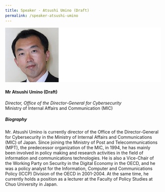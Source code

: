 ```yaml
---
title: Speaker - Atsushi Umino (Draft)
permalink: /speaker-atsushi-umino
---
```

![Atsushi Umino](/images/speakers/Umino-Atsushi.jpg)

#### **Mr Atsushi Umino (Draft)**

*Director, Office of the Director-General for Cybersecurity*  
 Ministry of Internal Affairs and Communication (MIC)

##### **Biography**

Mr. Atsushi Umino is currently director of the Office of the Director-General for Cybersecurity in the Ministry of Internal Affairs and Communications (MIC) of Japan.  Since joining the Ministry of Post and Telecommunications (MPT), the predecessor organization of the MIC, in 1994, he has mainly been involved in policy making and research activities in the field of information and communications technologies.  He is also a Vice-Chair of the Working Party on Security in the Digital Economy in the OECD, and he was a policy analyst for the Information, Computer and Communications Policy (ICCP) Division of the OECD in 2001-2004.  At the same time, he currently holds a position as a lecturer at the Faculty of Policy Studies at Chuo University in Japan.